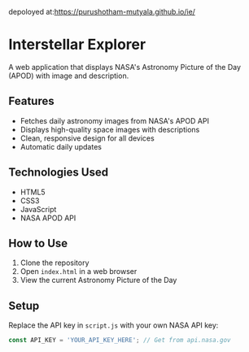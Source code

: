depoloyed at:https://purushotham-mutyala.github.io/ie/
# Interstellar Explorer 

A web application that displays NASA's Astronomy Picture of the Day (APOD) with image and description.

## Features
- Fetches daily astronomy images from NASA's APOD API
- Displays high-quality space images with descriptions
- Clean, responsive design for all devices
- Automatic daily updates

## Technologies Used
- HTML5
- CSS3
- JavaScript
- NASA APOD API

## How to Use
1. Clone the repository
2. Open `index.html` in a web browser
3. View the current Astronomy Picture of the Day

## Setup
Replace the API key in `script.js` with your own NASA API key:
```javascript
const API_KEY = 'YOUR_API_KEY_HERE'; // Get from api.nasa.gov
